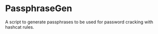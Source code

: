 # PassphraseGen
A script to generate passphrases to be used for password cracking with hashcat rules.
